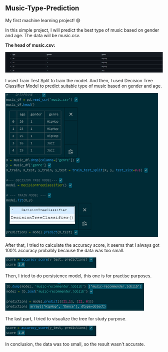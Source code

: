 ## Music-Type-Prediction

My first machine learning project! :smile: 

In this simple project, I will predict the best type of music based on gender and age. The data wiil be music.csv.

__The head of music.csv:__

![](headmusic.png)

I used Train Test Split to train the model.
And then, I used Decision Tree Classifier Model to predict suitable type of music based on gender and age.

![](code1.png)

After that,  I tried to calculate the accuracy score, it seems that I always got 100% accuracy probably because the data was too small.

![](code2.png)

Then, I tried to do persistence model, this one is for practise purposes.

![](code3.png)

The last part, I tried to visualize the tree for study purpose.

![](code2.png)

In conclusion, the data was too small, so the result wasn't accurate.

